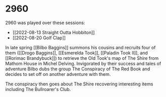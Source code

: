 # 2960
2960 was played over these sessions:
* [[2022-08-13 Straight Outta Hobbiton]]
* [[2022-08-20 Golf Clap]]

In late spring [[Bilbo Baggins]] summons his cousins and recruits four of them ([[Drogo Baggins]], [[Esmerelda Took]], [[Paladin Took II]], and [[Rorimac Brandybuck]]) to retrieve the Old Took's map of The Shire from Mathom House in Michel Delving. Invigorated by their success and tales of adventure Bilbo dubs the group The Conspiracy of The Red Book and decides to set off on another adventure with them.

The conspiracy then goes about The Shire recovering interesting items including The Bullroarer's Club.

